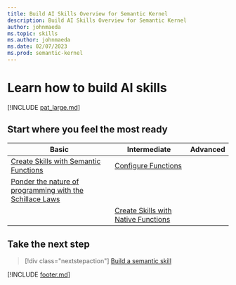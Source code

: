 ```yaml
---
title: Build AI Skills Overview for Semantic Kernel
description: Build AI Skills Overview for Semantic Kernel
author: johnmaeda
ms.topic: skills
ms.author: johnmaeda
ms.date: 02/07/2023
ms.prod: semantic-kernel
---
```


# Learn how to build AI skills

[!INCLUDE [pat_large.md](../includes/pat_large.md)]

## Start where you feel the most ready

| Basic | Intermediate | Advanced |
|---|---|---|
| [Create Skills with Semantic Functions](buildsemanticskills) | [Configure Functions](configurefunctions)
 | [Ponder the nature of programming with the Schillace Laws](schillacelaws) |
| | [Create Skills with Native Functions](buildnativeskills) | |

## Take the next step

> [!div class="nextstepaction"]
> [Build a semantic skill](buildsemanticskills)

[!INCLUDE [footer.md](../includes/footer.md)]